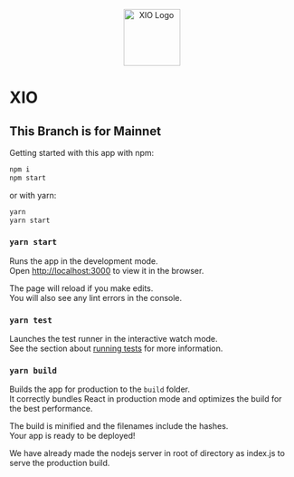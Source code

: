 <p align="center">
  <a href="https://live.xio.app/" target="blank"><img src="https://live.xio.app/static/media/xio-logo-light.c01f62b0.svg" width="100" alt="XIO Logo" /></a>
</p>

# XIO

## This Branch is for Mainnet

Getting started with this app with npm:


```bash
npm i
npm start
```

or with yarn:

```bash
yarn
yarn start
```

### `yarn start`

Runs the app in the development mode.<br />
Open [http://localhost:3000](http://localhost:3000) to view it in the browser.

The page will reload if you make edits.<br />
You will also see any lint errors in the console.

### `yarn test`

Launches the test runner in the interactive watch mode.<br />
See the section about [running tests](https://facebook.github.io/create-react-app/docs/running-tests) for more information.

### `yarn build`

Builds the app for production to the `build` folder.<br />
It correctly bundles React in production mode and optimizes the build for the best performance.

The build is minified and the filenames include the hashes.<br />
Your app is ready to be deployed!

We have already made the nodejs server in root of directory as index.js to serve the production build.
